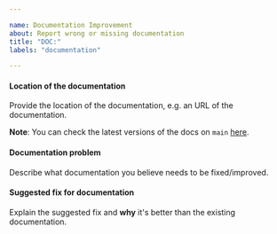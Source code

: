 ```yaml
---

name: Documentation Improvement
about: Report wrong or missing documentation
title: "DOC:"
labels: "documentation"

---
```


#### Location of the documentation

Provide the location of the documentation, e.g. an URL of the documentation.

**Note**: You can check the latest versions of the docs on `main`
[here](https://pytask-dev.readthedocs.io/en/latest).

#### Documentation problem

Describe what documentation you believe needs to be fixed/improved.

#### Suggested fix for documentation

Explain the suggested fix and **why** it's better than the existing documentation.
